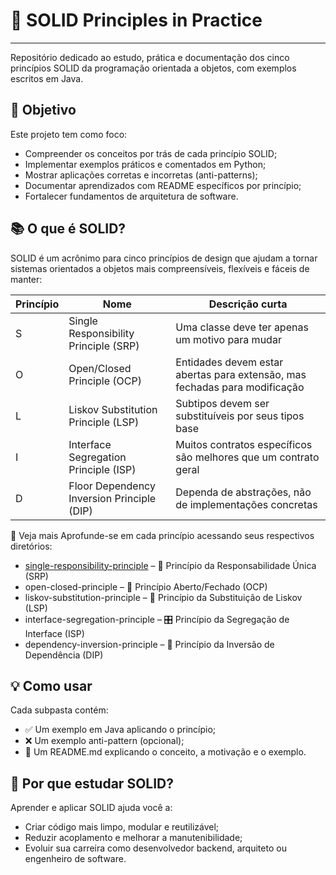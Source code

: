 # 🧱 SOLID Principles in Practice

---

Repositório dedicado ao estudo, prática e documentação dos cinco princípios SOLID da programação orientada a objetos, com exemplos escritos em Java.

## 🎯 Objetivo
Este projeto tem como foco:

- Compreender os conceitos por trás de cada princípio SOLID;
- Implementar exemplos práticos e comentados em Python;
- Mostrar aplicações corretas e incorretas (anti-patterns);
- Documentar aprendizados com README específicos por princípio;
- Fortalecer fundamentos de arquitetura de software.

## 📚 O que é SOLID?
SOLID é um acrônimo para cinco princípios de design que ajudam a tornar sistemas orientados a objetos mais compreensíveis, flexíveis e fáceis de manter:

| Princípio | Nome                                       | Descrição curta                                                            |
|-----------|--------------------------------------------|----------------------------------------------------------------------------|
| S         | Single Responsibility Principle (SRP)      | Uma classe deve ter apenas um motivo para mudar                            |
| O         | Open/Closed Principle (OCP)                | Entidades devem estar abertas para extensão, mas fechadas para modificação |
| L         | Liskov Substitution Principle (LSP)        | Subtipos devem ser substituíveis por seus tipos base                       |
| I         | Interface Segregation Principle (ISP)      | Muitos contratos específicos são melhores que um contrato geral            |
| D         | Floor Dependency Inversion Principle (DIP) | Dependa de abstrações, não de implementações concretas                     |

🔗 Veja mais
Aprofunde-se em cada princípio acessando seus respectivos diretórios:

- [single-responsibility-principle](./single-responsibility-principle) – 📌 Princípio da Responsabilidade Única (SRP)
- open-closed-principle – 🔄 Princípio Aberto/Fechado (OCP)
- liskov-substitution-principle – 🧬 Princípio da Substituição de Liskov (LSP)
- interface-segregation-principle – 🎛️ Princípio da Segregação de Interface (ISP)
- dependency-inversion-principle – 🧩 Princípio da Inversão de Dependência (DIP)

## 💡 Como usar
Cada subpasta contém:

- ✅ Um exemplo em Java aplicando o princípio;
- ❌ Um exemplo anti-pattern (opcional);
- 📝 Um README.md explicando o conceito, a motivação e o exemplo.

## 🚀 Por que estudar SOLID?
Aprender e aplicar SOLID ajuda você a:
- Criar código mais limpo, modular e reutilizável;
- Reduzir acoplamento e melhorar a manutenibilidade;
- Evoluir sua carreira como desenvolvedor backend, arquiteto ou engenheiro de software.